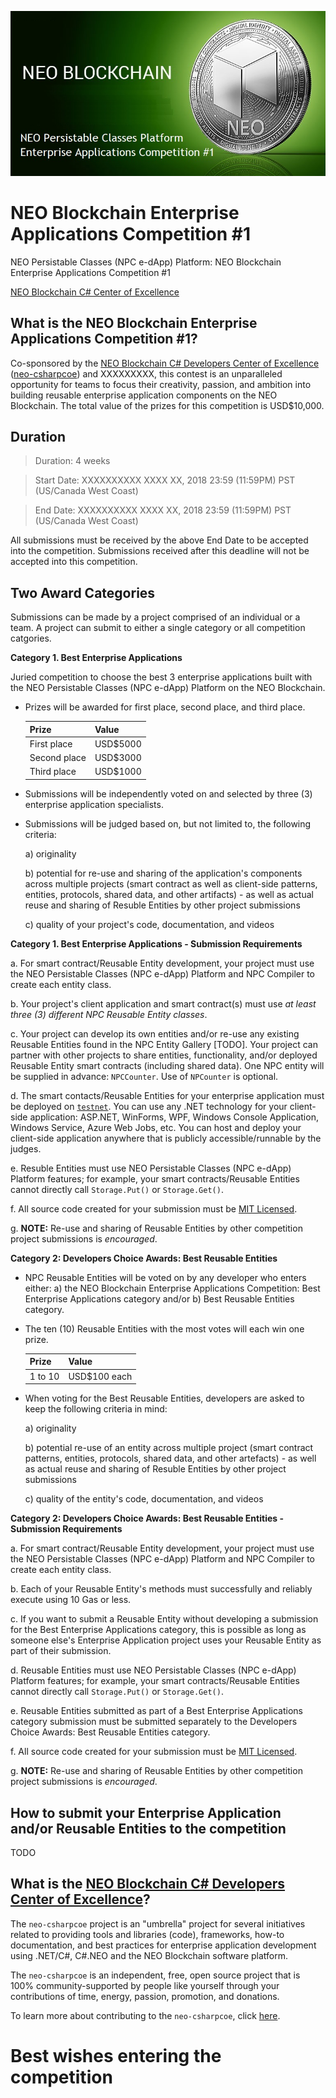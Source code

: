 ![NEO Persistable Classes (NPC) Platform: NEO Blockchain Enterprise Applications Competition #1](./NPCEntApps1.jpg)

# NEO Blockchain Enterprise Applications Competition #1

NEO Persistable Classes (NPC e-dApp) Platform: NEO Blockchain Enterprise Applications Competition #1

[NEO Blockchain C# Center of Excellence](https://github.com/mwherman2000/neo-csharpcoe/blob/master/README.md)

## What is the NEO Blockchain Enterprise Applications Competition #1?

Co-sponsored by the [NEO Blockchain C# Developers Center of Excellence](https://github.com/mwherman2000/neo-csharpcoe/blob/master/README.md) ([neo-csharpcoe](https://github.com/mwherman2000/neo-csharpcoe/blob/master/README.md)) and XXXXXXXXX, this contest is an unparalleled opportunity for teams to focus their creativity, passion, and ambition into building reusable enterprise application components on the NEO Blockchain. The total value of the prizes for this competition is USD$10,000.

## Duration

> Duration: 4 weeks

> Start Date: XXXXXXXXXX XXXX XX, 2018 23:59 (11:59PM) PST (US/Canada West Coast)

> End Date: XXXXXXXXXX XXXX XX, 2018 23:59 (11:59PM) PST (US/Canada West Coast)

All submissions must be received by the above End Date to be accepted into the competition. Submissions received after this deadline will not be accepted into this competition.

## Two Award Categories

Submissions can be made by a project comprised of an individual or a team. A project can submit to either a single category or all competition catgories.

**Category 1. Best Enterprise Applications** 

   Juried competition to choose the best 3 enterprise applications built with the NEO Persistable Classes (NPC e-dApp) Platform on the NEO Blockchain.

   * Prizes will be awarded for first place, second place, and third place.

      | Prize | Value |
      | ----- | ----- |
      | First place | USD$5000 |
      | Second place | USD$3000 |
      | Third place | USD$1000 |

   * Submissions will be independently voted on and selected by three (3) enterprise application specialists.
   * Submissions will be judged based on, but not limited to, the following criteria: 
      
      a) originality

      b) potential for re-use and sharing of the application's components across multiple projects (smart contract as well as client-side patterns, entities, protocols, shared data, and other artifacts) - as well as actual reuse and sharing of Resuble Entities by other project submissions
      
      c) quality of your project's code, documentation, and videos

 **Category 1. Best Enterprise Applications - Submission Requirements**
   
   a. For smart contract/Reusable Entity development, your project must use the NEO Persistable Classes (NPC e-dApp) Platform and NPC Compiler to create each entity class.

   b. Your project's client application and smart contract(s) must use *at least three (3) different NPC Reusable Entity classes*.
   
   c. Your project can develop its own entities and/or re-use any existing Reusable Entities found in the NPC Entity Gallery [TODO]. Your project can partner with other projects to share entities, functionality, and/or deployed Reusable Entity smart contracts (including shared data). One NPC entity will be supplied in advance: `NPCCounter`. Use of `NPCounter` is optional.

   d. The smart contacts/Reusable Entities for your enterprise application must be deployed on [`testnet`](https://neo.org/testnet?culture=en-us). You can use any .NET technology for your client-side application: ASP.NET, WinForms, WPF, Windows Console Application, Windows Service, Azure Web Jobs, etc. You can host and deploy your client-side application anywhere that is publicly accessible/runnable by the judges.

   e. Resuble Entities must use NEO Persistable Classes (NPC e-dApp) Platform features; for example, your smart contracts/Reusable Entities cannot directly call `Storage.Put()` or `Storage.Get()`.

   f. All source code created for your submission must be [MIT Licensed](http://www.opensource.org/licenses/MIT).

   g. **NOTE:** Re-use and sharing of Reusable Entities by other competition project submissions is *encouraged*.

**Category 2: Developers Choice Awards: Best Reusable Entities** 

   * NPC Reusable Entities will be voted on by any developer who enters either: a) the NEO Blockchain Enterprise Applications Competition: Best Enterprise Applications category and/or b) Best Reusable Entities category. 
   * The ten (10) Reusable Entities with the most votes will each win one prize.

      | Prize | Value |
      | ----- | ----- |
      | 1 to 10 | USD$100 each |

   * When voting for the Best Reusable Entities, developers are asked to keep the following criteria in mind: 
      
      a) originality

      b) potential re-use of an entity across multiple project (smart contract patterns, entities, protocols, shared data, and other artefacts) - as well as actual reuse and sharing of Resuble Entities by other project submissions
      
      c) quality of the entity's code, documentation, and videos

**Category 2: Developers Choice Awards: Best Reusable Entities -  Submission Requirements**
   
   a. For smart contract/Reusable Entity development, your project must use the NEO Persistable Classes (NPC e-dApp) Platform and NPC Compiler to create each entity class.

   b. Each of your Reusable Entity's methods must successfully and reliably execute using 10 Gas or less.
   
   c. If you want to submit a Reusable Entity without developing a submission for the Best Enterprise Applications category, this is possible as long as someone else's Enterprise Application project uses your Reusable Entity as part of their submission.

   d. Reusable Entities must use NEO Persistable Classes (NPC e-dApp) Platform features; for example, your smart contracts/Reusable Entities cannot directly call `Storage.Put()` or `Storage.Get()`.

   e. Reusable Entities submitted as part of a Best Enterprise Applications category submission must be submitted separately to the Developers Choice Awards: Best Reusable Entities category.

   f. All source code created for your submission must be [MIT Licensed](http://www.opensource.org/licenses/MIT).
   
   g. **NOTE:** Re-use and sharing of Reusable Entities by other competition project submissions is *encouraged*.

## How to submit your Enterprise Application and/or Reusable Entities to the competition

TODO

## What is the [NEO Blockchain C# Developers Center of Excellence](https://github.com/mwherman2000/neo-csharpcoe/blob/master/README.md)?

The `neo-csharpcoe` project is an "umbrella" project for several initiatives related to providing tools and libraries (code), frameworks, how-to documentation, and best practices for enterprise application development using .NET/C#, C#.NEO and the NEO Blockchain software platform.

The `neo-csharpcoe` is an independent, free, open source project that is 100% community-supported by people like yourself through your contributions of time, energy, passion, promotion, and donations.

To learn more about contributing to the `neo-csharpcoe`, click [here](https://github.com/mwherman2000/neo-csharpcoe/blob/master/CONTRIBUTE.md).

# Best wishes entering the competition